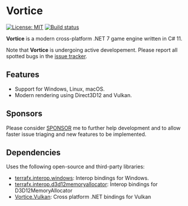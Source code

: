 # Vortice

[![License: MIT](https://img.shields.io/badge/License-MIT-green.svg)](https://github.com/amerkoleci/vortice/blob/main/LICENSE)
[![Build status](https://github.com/amerkoleci/vortice/workflows/Build/badge.svg)](https://github.com/amerkoleci/vortice/actions)

**Vortice** is a modern cross-platform .NET 7 game engine written in C# 11.

Note that **Vortice** is undergoing active developement. Please report all spotted bugs in the [issue tracker](https://github.com/amerkoleci/vortice/issues).

## Features

* Support for Windows, Linux, macOS.
* Modern rendering using Direct3D12 and Vulkan.

## Sponsors
Please consider [SPONSOR](https://github.com/sponsors/amerkoleci) me to further help development and to allow faster issue triaging and new features to be implemented.

## Dependencies

Uses the following open-source and third-party libraries:

- [terrafx.interop.windows](https://github.com/terrafx/terrafx.interop.windows): Interop bindings for Windows.
- [terrafx.interop.d3d12memoryallocator](https://github.com/terrafx/terrafx.interop.d3d12memoryallocator): Interop bindings for D3D12MemoryAllocator
- [Vortice.Vulkan](https://github.com/amerkoleci/Vortice.Vulkan): Cross platform .NET bindings for Vulkan
